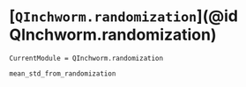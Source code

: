 # [`QInchworm.randomization`](@id QInchworm.randomization)

```@meta
CurrentModule = QInchworm.randomization
```
```@docs
mean_std_from_randomization
```

